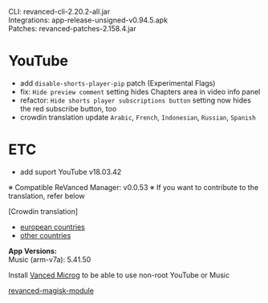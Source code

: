CLI: revanced-cli-2.20.2-all.jar  
Integrations: app-release-unsigned-v0.94.5.apk  
Patches: revanced-patches-2.158.4.jar  

YouTube
==
- add `disable-shorts-player-pip` patch (Experimental Flags)
- fix: `Hide preview comment` setting hides Chapters area in video info panel
- refactor: `Hide shorts player subscriptions button` setting now hides the red subscribe button, too
- crowdin translation update
`Arabic`,  `French`, `Indonesian`, `Russian`, `Spanish`

ETC
==
- add suport YouTube v18.03.42

※ Compatible ReVanced Manager: v0.0.53
※ If you want to contribute to the translation, refer below

[Crowdin translation]
- [european countries](https://crowdin.com/project/revancedextendedeu)
- [other countries](https://crowdin.com/project/revancedextended)
  
**App Versions:**  
Music (arm-v7a): 5.41.50  

Install [Vanced Microg](https://github.com/TeamVanced/VancedMicroG/releases) to be able to use non-root YouTube or Music  

[revanced-magisk-module](https://github.com/j-hc/revanced-magisk-module)  
